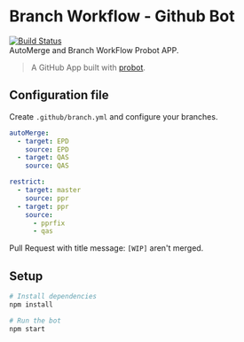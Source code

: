 # Branch Workflow - Github Bot
[![Build Status](https://travis-ci.org/giansalex/branching-workflow.svg?branch=master)](https://travis-ci.org/giansalex/branching-workflow)  
AutoMerge and Branch WorkFlow Probot APP.

> A GitHub App built with [probot](https://github.com/probot/probot). 

## Configuration file
Create `.github/branch.yml` and configure your branches.

```yaml
autoMerge:
  - target: EPD
    source: EPD
  - target: QAS
    source: QAS

restrict:
  - target: master
    source: ppr
  - target: ppr
    source:
      - pprfix
      - qas
```

Pull Request with title message: `[WIP]` aren't merged.

## Setup

```sh
# Install dependencies
npm install

# Run the bot
npm start
```
